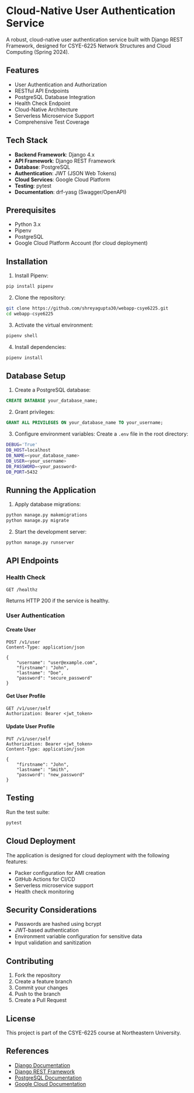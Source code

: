# Cloud-Native User Authentication Service

A robust, cloud-native user authentication service built with Django REST Framework, designed for CSYE-6225 Network Structures and Cloud Computing (Spring 2024).

## Features

- User Authentication and Authorization
- RESTful API Endpoints
- PostgreSQL Database Integration
- Health Check Endpoint
- Cloud-Native Architecture
- Serverless Microservice Support
- Comprehensive Test Coverage

## Tech Stack

- **Backend Framework**: Django 4.x
- **API Framework**: Django REST Framework
- **Database**: PostgreSQL
- **Authentication**: JWT (JSON Web Tokens)
- **Cloud Services**: Google Cloud Platform
- **Testing**: pytest
- **Documentation**: drf-yasg (Swagger/OpenAPI)

## Prerequisites

- Python 3.x
- Pipenv
- PostgreSQL
- Google Cloud Platform Account (for cloud deployment)

## Installation

1. Install Pipenv:
```bash
pip install pipenv
```

2. Clone the repository:
```bash
git clone https://github.com/shreyagupta30/webapp-csye6225.git
cd webapp-csye6225
```

3. Activate the virtual environment:
```bash
pipenv shell
```

4. Install dependencies:
```bash
pipenv install
```

## Database Setup

1. Create a PostgreSQL database:
```sql
CREATE DATABASE your_database_name;
```

2. Grant privileges:
```sql
GRANT ALL PRIVILEGES ON your_database_name TO your_username;
```

3. Configure environment variables:
Create a `.env` file in the root directory:
```bash
DEBUG='True'
DB_HOST=localhost
DB_NAME=<your_database_name>
DB_USER=<your_username>
DB_PASSWORD=<your_password>
DB_PORT=5432
```

## Running the Application

1. Apply database migrations:
```bash
python manage.py makemigrations
python manage.py migrate
```

2. Start the development server:
```bash
python manage.py runserver
```

## API Endpoints

### Health Check
```http
GET /healthz
```
Returns HTTP 200 if the service is healthy.

### User Authentication

#### Create User
```http
POST /v1/user
Content-Type: application/json

{
    "username": "user@example.com",
    "firstname": "John",
    "lastname": "Doe",
    "password": "secure_password"
}
```

#### Get User Profile
```http
GET /v1/user/self
Authorization: Bearer <jwt_token>
```

#### Update User Profile
```http
PUT /v1/user/self
Authorization: Bearer <jwt_token>
Content-Type: application/json

{
    "firstname": "John",
    "lastname": "Smith",
    "password": "new_password"
}
```

## Testing

Run the test suite:
```bash
pytest
```

## Cloud Deployment

The application is designed for cloud deployment with the following features:
- Packer configuration for AMI creation
- GitHub Actions for CI/CD
- Serverless microservice support
- Health check monitoring

## Security Considerations

- Passwords are hashed using bcrypt
- JWT-based authentication
- Environment variable configuration for sensitive data
- Input validation and sanitization

## Contributing

1. Fork the repository
2. Create a feature branch
3. Commit your changes
4. Push to the branch
5. Create a Pull Request

## License

This project is part of the CSYE-6225 course at Northeastern University.

## References

- [Django Documentation](https://docs.djangoproject.com/)
- [Django REST Framework](https://www.django-rest-framework.org/)
- [PostgreSQL Documentation](https://www.postgresql.org/docs/)
- [Google Cloud Documentation](https://cloud.google.com/docs)
